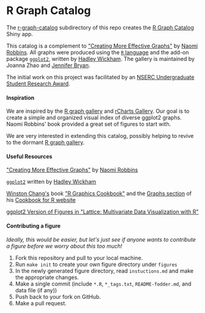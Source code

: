 R Graph Catalog
===============

The [r-graph-catalog](r-graph-catalog) subdirectory of this repo creates the [R Graph Catalog](http://shinyapps.stat.ubc.ca/r-graph-catalog/) Shiny app.

This catalog is a complement to ["Creating More Effective Graphs"](http://www.amazon.com/Creating-Effective-Graphs-Naomi-Robbins/dp/0985911123) by [Naomi Robbins](http://www.nbr-graphs.com). All graphs were produced using the [`R` language](http://www.r-project.org) and the add-on package [`ggplot2`](http://ggplot2.org), written by [Hadley Wickham](http://hadley.github.io). The gallery is maintained by Joanna Zhao and [Jennifer Bryan](http://www.stat.ubc.ca/~jenny/).

The initial work on this project was facilitated by an [NSERC Undergraduate Student Research Award](http://www.nserc-crsng.gc.ca/students-etudiants/ug-pc/usra-brpc_eng.asp).

#### Inspiration

We are inspired by the [R graph gallery](http://rgraphgallery.blogspot.ca) and [rCharts Gallery](http://rcharts.io/gallery/). Our goal is to create a simple and organized visual index of diverse ggplot2 graphs. Naomi Robbins' book provided a great set of figures to start with.

We are very interested in extending this catalog, possibly helping to revive to the dormant [R graph gallery](http://rgraphgallery.blogspot.ca).

#### Useful Resources

["Creating More Effective Graphs"](http://www.amazon.com/Creating-Effective-Graphs-Naomi-Robbins/dp/0985911123) by [Naomi Robbins](http://www.nbr-graphs.com)

[`ggplot2`](http://ggplot2.org) written by [Hadley Wickham](http://hadley.github.io)

[Winston Chang's](https://github.com/wch) book ["R Graphics Cookbook"](http://shop.oreilly.com/product/0636920023135.do) and the [Graphs section](http://www.cookbook-r.com/Graphs/) of his [Cookbook for R website](http://www.cookbook-r.com/)

[ggplot2 Version of Figures in "Lattice: Multivariate Data Visualization with R"](http://learnr.wordpress.com/2009/08/26/ggplot2-version-of-figures-in-lattice-multivariate-data-visualization-with-r-final-part/)

#### Contributing a figure

*Ideally, this would be easier, but let's just see if anyone wants to contribute a figure before we worry about this too much!*

1. Fork this repository and pull to your local machine.
2. Run `make init` to create your own figure directory under `figures`
3. In the newly generated figure directory, read `instuctions.md` and make the appropriate changes.
4. Make a single commit (include `*.R`, `*_tags.txt`, `README-fodder.md`, and data file (if any))
5. Push back to your fork on GitHub.
6. Make a pull request.
